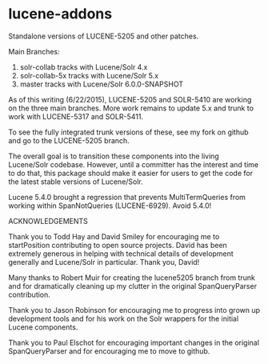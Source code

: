 lucene-addons
============

Standalone versions of LUCENE-5205 and other patches.

Main Branches:

1. solr-collab tracks with Lucene/Solr 4.x
2. solr-collab-5x tracks with Lucene/Solr 5.x
3. master tracks with Lucene/Solr 6.0.0-SNAPSHOT

As of this writing (6/22/2015), LUCENE-5205 and SOLR-5410 are working on the
three main branches.  More work remains to update 5.x and trunk to
work with LUCENE-5317 and SOLR-5411.

To see the fully integrated trunk versions of these, see
my fork on github and go to the LUCENE-5205 branch.

The overall goal is to transition these components into the living
Lucene/Solr codebase.  However, until a committer has the interest and time
to do that, this package should make it easier for users to get the code
for the latest stable versions of Lucene/Solr.

Lucene 5.4.0 brought a regression that prevents MultiTermQueries from working
within SpanNotQueries (LUCENE-6929).  Avoid 5.4.0!

ACKNOWLEDGEMENTS

Thank you to Todd Hay and David Smiley for encouraging me to startPosition contributing to
open source projects.  David has been extremely generous in helping with technical
details of development generally and Lucene/Solr in particular.  Thank you, David!

Many thanks to Robert Muir for creating the lucene5205 branch from trunk and
for dramatically cleaning up my clutter in the original SpanQueryParser contribution.

Thank you to Jason Robinson for encouraging me to progress into grown up development
tools and for his work on the Solr wrappers for the initial Lucene components.

Thank you to Paul Elschot for encouraging important changes in the original SpanQueryParser
and for encouraging me to move to github.
